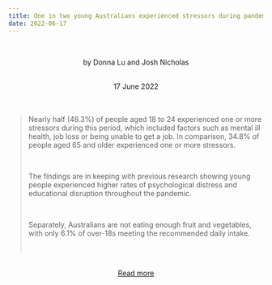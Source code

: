 ```yaml
---
title: One in two young Australians experienced stressors during pandemic, data shows
date: 2022-06-17
---
```


<br><center>by Donna Lu and Josh Nicholas</center><br>

<center>17 June 2022</center><br><br>

<blockquote><p>Nearly half (48.3%) of people aged 18 to 24 experienced one or more stressors during this period, which included factors such as mental ill health, job loss or being unable to get a job. In comparison, 34.8% of people aged 65 and older experienced one or more stressors.</p><br>

<p>The findings are in keeping with previous research showing young people experienced higher rates of psychological distress and educational disruption throughout the pandemic.</p><br>

<p>Separately, Australians are not eating enough fruit and vegetables, with only 6.1% of over-18s meeting the recommended daily intake.</p><br>

</blockquote><br>

<center><a href="https://www.theguardian.com/australia-news/2022/jun/17/one-in-two-young-australians-experienced-stressors-during-pandemic-data-shows">Read more</a></center>
